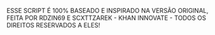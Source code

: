ESSE SCRIPT É 100% BASEADO E INSPIRADO NA VERSÃO ORIGINAL, FEITA POR RDZIN69 E SCXTTZAREK - KHAN INNOVATE - TODOS OS DIREITOS RESERVADOS A ELES!
